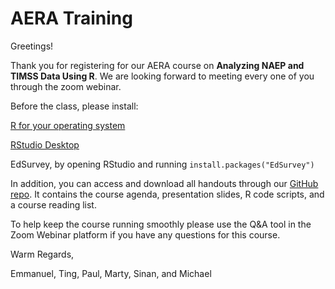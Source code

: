 # AERA Training 

Greetings! 

Thank you for registering for our AERA course on **Analyzing NAEP and TIMSS Data Using R**. We are looking forward to meeting every one of you through the zoom webinar.  

Before the class, please install: 

[R for your operating system](https://www.r-project.org/) 

[RStudio Desktop](https://www.rstudio.com/products/rstudio/)  

EdSurvey, by opening RStudio and running `install.packages("EdSurvey")`

In addition, you can access and download all handouts through our [GitHub repo](https://github.com/American-Institutes-for-Research/2022-AERA-EdSurvey-Training). It contains the course agenda, presentation slides, R code scripts, and a course reading list. 

To help keep the course running smoothly please use the Q&A tool in the Zoom Webinar platform if you have any questions for this course. 

Warm Regards, 

Emmanuel, Ting, Paul, Marty, Sinan, and Michael
